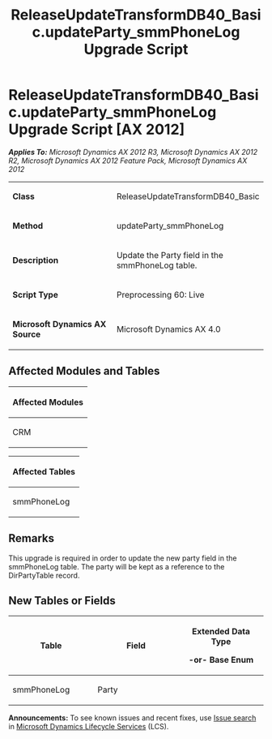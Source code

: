 ﻿---
title: ReleaseUpdateTransformDB40_Basic.updateParty_smmPhoneLog Upgrade Script
TOCTitle: ReleaseUpdateTransformDB40_Basic.updateParty_smmPhoneLog Upgrade Script
ms:assetid: 843d6a4d-2245-0af6-e1c0-68e2cf1c36b3
ms:mtpsurl: https://msdn.microsoft.com/en-us/library/JJ686006(v=AX.60)
ms:contentKeyID: 49709458
ms.date: 05/18/2015
mtps_version: v=AX.60
---

# ReleaseUpdateTransformDB40\_Basic.updateParty\_smmPhoneLog Upgrade Script [AX 2012]


_**Applies To:** Microsoft Dynamics AX 2012 R3, Microsoft Dynamics AX 2012 R2, Microsoft Dynamics AX 2012 Feature Pack, Microsoft Dynamics AX 2012_

<table>
<colgroup>
<col style="width: 50%" />
<col style="width: 50%" />
</colgroup>
<tbody>
<tr class="odd">
<td><p><strong>Class</strong></p></td>
<td><p>ReleaseUpdateTransformDB40_Basic</p></td>
</tr>
<tr class="even">
<td><p><strong>Method</strong></p></td>
<td><p>updateParty_smmPhoneLog</p></td>
</tr>
<tr class="odd">
<td><p><strong>Description</strong></p></td>
<td><p>Update the Party field in the smmPhoneLog table.</p></td>
</tr>
<tr class="even">
<td><p><strong>Script Type</strong></p></td>
<td><p>Preprocessing 60: Live</p></td>
</tr>
<tr class="odd">
<td><p><strong>Microsoft Dynamics AX Source</strong></p></td>
<td><p>Microsoft Dynamics AX 4.0</p></td>
</tr>
</tbody>
</table>


## Affected Modules and Tables

<table>
<colgroup>
<col style="width: 100%" />
</colgroup>
<thead>
<tr class="header">
<th><p>Affected Modules</p></th>
</tr>
</thead>
<tbody>
<tr class="odd">
<td><p>CRM</p></td>
</tr>
</tbody>
</table>


<table>
<colgroup>
<col style="width: 100%" />
</colgroup>
<thead>
<tr class="header">
<th><p>Affected Tables</p></th>
</tr>
</thead>
<tbody>
<tr class="odd">
<td><p>smmPhoneLog</p></td>
</tr>
</tbody>
</table>


## Remarks

This upgrade is required in order to update the new party field in the smmPhoneLog table. The party will be kept as a reference to the DirPartyTable record.

## New Tables or Fields

<table>
<colgroup>
<col style="width: 33%" />
<col style="width: 33%" />
<col style="width: 33%" />
</colgroup>
<thead>
<tr class="header">
<th><p>Table</p></th>
<th><p>Field</p></th>
<th><p>Extended Data Type</p>
<p>-or- Base Enum</p></th>
</tr>
</thead>
<tbody>
<tr class="odd">
<td><p>smmPhoneLog</p></td>
<td><p>Party</p></td>
<td><p></p></td>
</tr>
</tbody>
</table>

  
**Announcements:** To see known issues and recent fixes, use [Issue search](http://go.microsoft.com/fwlink/?linkid=389258) in [Microsoft Dynamics Lifecycle Services](http://go.microsoft.com/fwlink/?linkid=306505) (LCS).

